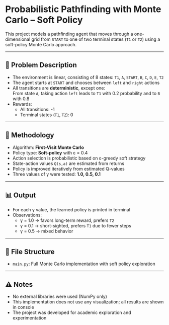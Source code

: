 # Probabilistic Pathfinding with Monte Carlo – Soft Policy

This project models a pathfinding agent that moves through a one-dimensional grid from `START` to one of two terminal states (`T1` or `T2`) using a soft-policy Monte Carlo approach.

---

## 📌 Problem Description

- The environment is linear, consisting of 8 states: `T1`, `A`, `START`, `B`, `C`, `D`, `E`, `T2`
- The agent starts at `START` and chooses between `left` and `right` actions
- All transitions are **deterministic**, except one:  
  From state `A`, taking action `left` leads to `T1` with 0.2 probability and to `B` with 0.8
- Rewards:
  - All transitions: -1
  - Terminal states (`T1`, `T2`): 0

---

## 🔁 Methodology

- Algorithm: **First-Visit Monte Carlo**  
- Policy type: **Soft-policy** with ε = 0.4  
- Action selection is probabilistic based on ε-greedy soft strategy
- State-action values `Q(s,a)` are estimated from returns
- Policy is improved iteratively from estimated Q-values
- Three values of γ were tested: **1.0, 0.5, 0.1**

---

## 📊 Output

- For each γ value, the learned policy is printed in terminal
- Observations:
  - γ = 1.0 → favors long-term reward, prefers `T2`
  - γ = 0.1 → short-sighted, prefers `T1` due to fewer steps
  - γ = 0.5 → mixed behavior

---

## 📁 File Structure

- `main.py`: Full Monte Carlo implementation with soft policy exploration

---

## ⚠️ Notes

- No external libraries were used (NumPy only)
- This implementation does not use any visualization; all results are shown in console
- The project was developed for academic exploration and experimentation
